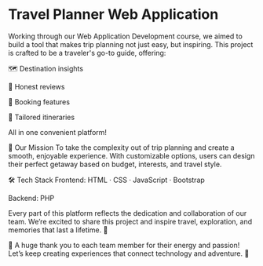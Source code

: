 # Travel Planner Web Application
 Working through our Web Application Development course, we aimed to build a tool that makes trip planning not just easy, but inspiring.
This project is crafted to be a traveler's go-to guide, offering:

🗺️ Destination insights

🏨 Honest reviews

📅 Booking features

🧳 Tailored itineraries

All in one convenient platform!

🎯 Our Mission
To take the complexity out of trip planning and create a smooth, enjoyable experience.
With customizable options, users can design their perfect getaway based on budget, interests, and travel style.

🛠️ Tech Stack
Frontend: HTML · CSS · JavaScript · Bootstrap

Backend: PHP

Every part of this platform reflects the dedication and collaboration of our team.
We’re excited to share this project and inspire travel, exploration, and memories that last a lifetime. 💫

🙌 A huge thank you to each team member for their energy and passion!
Let’s keep creating experiences that connect technology and adventure. 🚀


